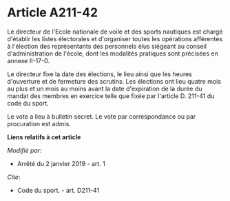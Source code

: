 # Article A211-42

Le directeur de l'Ecole nationale de voile et des sports nautiques est chargé d'établir les listes électorales et d'organiser
toutes les opérations afférentes à l'élection des représentants des personnels élus siégeant au conseil d'administration de
l'école, dont les modalités pratiques sont précisées en annexe II-17-0. 

Le directeur fixe la date des élections, le lieu ainsi que les heures d'ouverture et de fermeture des scrutins. Les élections
ont lieu quatre mois au plus et un mois au moins avant la date d'expiration de la durée du mandat des membres en exercice
telle que fixée par l'article D. 211-41 du code du sport. 

Le vote a lieu à bulletin secret. Le vote par correspondance ou par procuration est admis.

**Liens relatifs à cet article**

_Modifié par_:

  - Arrêté du 2 janvier 2019 - art. 1

_Cite_:

  - Code du sport. - art. D211-41
